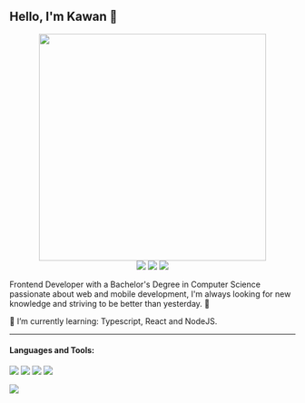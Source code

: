 ## Hello, I'm Kawan :vulcan_salute:

<p align="center">
	<img src="https://media.giphy.com/media/yBvndlpq8aCvS/giphy.gif" width="400"/>
	<br/>
	<a href="mailto:kawan-silva@outlook.com">
	<img src="https://img.shields.io/badge/Outlook-0078D4?style=flat-square&logo=microsoft-outlook"/></a>
	<a href="https://api.whatsapp.com/send?phone=55+11+973714951&text=Hello!">
	<img src="https://img.shields.io/badge/Whatsapp-25D366?style=flat-square&logo=whatsapp&logoColor=white"/></a>
	<a href="https://www.linkedin.com/in/kawansilva">
	<img src="https://img.shields.io/badge/Linkedin-0A66C2?style=flat-square&logo=linkedin"/></a>
</p>

Frontend Developer with a Bachelor's Degree in Computer Science passionate about web and mobile development, I'm always looking for new knowledge and striving to be better than yesterday. 🚀 

🌱 I’m currently learning: Typescript, React and NodeJS.

<hr>


#### Languages and Tools:
<img src="https://img.shields.io/badge/React-61DAFB?style=for-the-badge&logo=react&logoColor=61DAFB&color=848484"/> <img src="https://img.shields.io/badge/Typescript-61DAFB?style=for-the-badge&logo=typescript&logoColor=fff&color=3178C6"/> <img src="https://img.shields.io/badge/javascript-61DAFB?style=for-the-badge&logo=javascript&logoColor=000&color=F7DF1E"/> <img src="https://img.shields.io/badge/node.js-61DAFB?style=for-the-badge&logo=node.js&logoColor=fff&color=339933"/>

<img src="https://github-readme-stats.vercel.app/api?username=kwan13"/>

